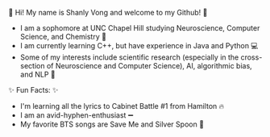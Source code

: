 💫 Hi! My name is Shanly Vong and welcome to my Github! 💫
- I am a sophomore at UNC Chapel Hill studying Neuroscience, Computer Science, and Chemistry 🧬
- I am currently learning C++, but have experience in Java and Python 💻
- Some of my interests include scientific research (especially in the cross-section of Neuroscience and Computer Science), AI, algorithmic bias, and NLP 🥼

✨ Fun Facts: ✨
- I'm learning all the lyrics to Cabinet Battle #1 from Hamilton 🔥
- I am an avid-hyphen-enthusiast ➖
- My favorite BTS songs are Save Me and Silver Spoon 📣

<!---
shanlyvong/shanlyvong is a ✨ special ✨ repository because its `README.md` (this file) appears on your GitHub profile.
You can click the Preview link to take a look at your changes.
--->
